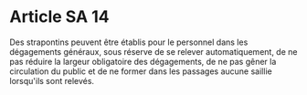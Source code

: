 # Article SA 14

Des strapontins peuvent être établis pour le personnel dans les dégagements généraux, sous réserve de se relever automatiquement, de ne pas réduire la largeur obligatoire des dégagements, de ne pas gêner la circulation du public et de ne former dans les passages aucune saillie lorsqu'ils sont relevés.
